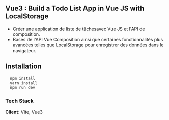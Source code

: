 ## Vue3 : Build a Todo List App in Vue JS with LocalStorage

  * Créer une application de liste de tâchesavec Vue JS et l'API de composition. 
  * Bases de l'API Vue Composition ainsi que certaines fonctionnalités plus avancées telles que LocalStorage pour enregistrer des données dans le navigateur.

## Installation

```bash
  npm install
  yarn install
  npm run dev
```
### Tech Stack

**Client:** Vite, Vue3


